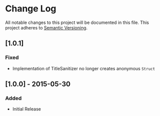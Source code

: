 # Change Log
All notable changes to this project will be documented in this file.
This project adheres to [Semantic Versioning](http://semver.org/).

## [1.0.1]
### Fixed
- Implementation of TitleSanitizer no longer creates anonymous `Struct`

## [1.0.0] - 2015-05-30
### Added
- Initial Release
